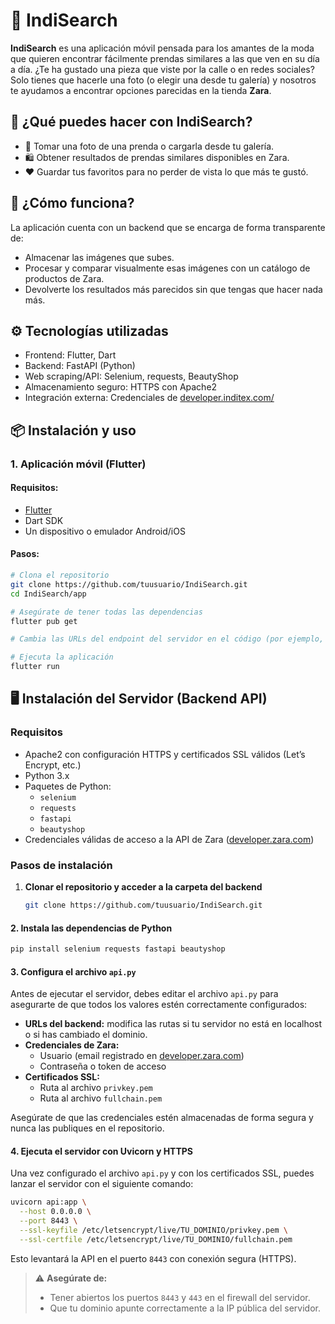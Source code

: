 
# 👗 IndiSearch

**IndiSearch** es una aplicación móvil pensada para los amantes de la moda que quieren encontrar fácilmente prendas similares a las que ven en su día a día. ¿Te ha gustado una pieza que viste por la calle o en redes sociales? Solo tienes que hacerle una foto (o elegir una desde tu galería) y nosotros te ayudamos a encontrar opciones parecidas en la tienda **Zara**.

## 🚀 ¿Qué puedes hacer con IndiSearch?

- 📸 Tomar una foto de una prenda o cargarla desde tu galería.
- 🛍️ Obtener resultados de prendas similares disponibles en Zara.
- ❤️ Guardar tus favoritos para no perder de vista lo que más te gustó.

## 🧠 ¿Cómo funciona?

La aplicación cuenta con un backend que se encarga de forma transparente de:

- Almacenar las imágenes que subes.
- Procesar y comparar visualmente esas imágenes con un catálogo de productos de Zara.
- Devolverte los resultados más parecidos sin que tengas que hacer nada más.

## ⚙️ Tecnologías utilizadas

- Frontend: Flutter, Dart
- Backend: FastAPI (Python)
- Web scraping/API: Selenium, requests, BeautyShop
- Almacenamiento seguro: HTTPS con Apache2
- Integración externa: Credenciales de [developer.inditex.com/](https://developer.inditex.com/)

## 📦 Instalación y uso

### 1. Aplicación móvil (Flutter)

#### Requisitos:
- [Flutter](https://flutter.dev/docs/get-started/install)
- Dart SDK
- Un dispositivo o emulador Android/iOS

#### Pasos:
```bash
# Clona el repositorio
git clone https://github.com/tuusuario/IndiSearch.git
cd IndiSearch/app

# Asegúrate de tener todas las dependencias
flutter pub get

# Cambia las URLs del endpoint del servidor en el código (por ejemplo, en services/api.dart)

# Ejecuta la aplicación
flutter run

```
## 🖥️ Instalación del Servidor (Backend API)

### Requisitos

- Apache2 con configuración HTTPS y certificados SSL válidos (Let’s Encrypt, etc.)
- Python 3.x
- Paquetes de Python:
    - `selenium`
    - `requests`
    - `fastapi`
    - `beautyshop`
- Credenciales válidas de acceso a la API de Zara ([developer.zara.com](https://developer.zara.com))

### Pasos de instalación

1. **Clonar el repositorio y acceder a la carpeta del backend**

   ```bash
   git clone https://github.com/tuusuario/IndiSearch.git

#### 2. Instala las dependencias de Python
```bash
pip install selenium requests fastapi beautyshop
```

#### 3. Configura el archivo `api.py`

Antes de ejecutar el servidor, debes editar el archivo `api.py` para asegurarte de que todos los valores estén correctamente configurados:

- **URLs del backend:** modifica las rutas si tu servidor no está en localhost o si has cambiado el dominio.
- **Credenciales de Zara:**
    - Usuario (email registrado en [developer.zara.com](https://developer.zara.com))
    - Contraseña o token de acceso
- **Certificados SSL:**
    - Ruta al archivo `privkey.pem`
    - Ruta al archivo `fullchain.pem`

Asegúrate de que las credenciales estén almacenadas de forma segura y nunca las publiques en el repositorio.

#### 4. Ejecuta el servidor con Uvicorn y HTTPS

Una vez configurado el archivo `api.py` y con los certificados SSL, puedes lanzar el servidor con el siguiente comando:

```bash
uvicorn api:app \
  --host 0.0.0.0 \
  --port 8443 \
  --ssl-keyfile /etc/letsencrypt/live/TU_DOMINIO/privkey.pem \
  --ssl-certfile /etc/letsencrypt/live/TU_DOMINIO/fullchain.pem
```
Esto levantará la API en el puerto `8443` con conexión segura (HTTPS).

> ⚠️ **Asegúrate de:**
> - Tener abiertos los puertos `8443` y `443` en el firewall del servidor.
> - Que tu dominio apunte correctamente a la IP pública del servidor.
